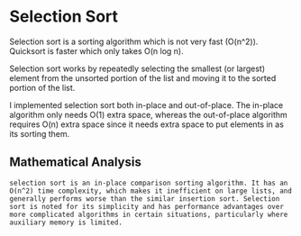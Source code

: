 # Selection Sort

Selection sort is a sorting algorithm which is not very fast (O(n^2)). Quicksort is faster which only takes O(n log n).

Selection sort works by repeatedly selecting the smallest (or largest) element from the unsorted portion of the list and moving it to the sorted portion of the list.

I implemented selection sort both in-place and out-of-place.  The in-place algorithm only needs O(1) extra space, whereas the out-of-place algorithm requires O(n) extra space since it needs extra space to put elements in as its sorting them.

## Mathematical Analysis

```
selection sort is an in-place comparison sorting algorithm. It has an O(n^2) time complexity, which makes it inefficient on large lists, and generally performs worse than the similar insertion sort. Selection sort is noted for its simplicity and has performance advantages over more complicated algorithms in certain situations, particularly where auxiliary memory is limited.
```
